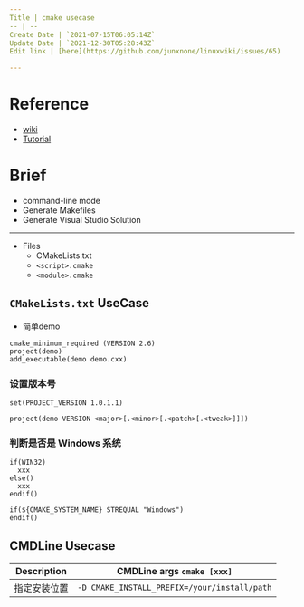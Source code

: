 ```yaml
---
Title | cmake usecase
-- | --
Create Date | `2021-07-15T06:05:14Z`
Update Date | `2021-12-30T05:28:43Z`
Edit link | [here](https://github.com/junxnone/linuxwiki/issues/65)

---
```

# Reference
- [wiki](https://gitlab.kitware.com/cmake/community/-/wikis/home)
- [Tutorial](https://cmake.org/cmake/help/latest/guide/tutorial/index.html)


# Brief
- command-line mode
- Generate Makefiles
- Generate Visual Studio Solution

---
- Files 
  - CMakeLists.txt
  - `<script>.cmake`
  - `<module>.cmake`


## `CMakeLists.txt` UseCase

- 简单demo

```
cmake_minimum_required (VERSION 2.6)
project(demo)
add_executable(demo demo.cxx)
```

### 设置版本号

```
set(PROJECT_VERSION 1.0.1.1)
```
```
project(demo VERSION <major>[.<minor>[.<patch>[.<tweak>]]])
```

###  判断是否是 Windows 系统

```
if(WIN32)
  xxx
else()
  xxx
endif()
```
```
if(${CMAKE_SYSTEM_NAME} STREQUAL "Windows")
endif()
```


## CMDLine Usecase

Description | CMDLine args `cmake [xxx]`
-- | --
指定安装位置 | `-D CMAKE_INSTALL_PREFIX=/your/install/path`


